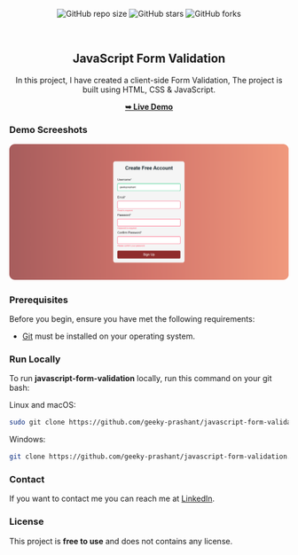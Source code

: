 <div align="center">
  
  ![GitHub repo size](https://img.shields.io/github/repo-size/geeky-prashant/javascript-form-validation)
  ![GitHub stars](https://img.shields.io/github/stars/geeky-prashant/javascript-form-validation)
  ![GitHub forks](https://img.shields.io/github/forks/geeky-prashant/javascript-form-validation?style=social)
 
  <br />

  <h2 align="center">JavaScript Form Validation</h2>

  In this project, I have created a client-side Form Validation, The project is built using HTML, CSS & JavaScript.

  <a href="https://geeky-prashant.github.io/javascript-form-validation/"><strong>➥ Live Demo</strong></a>

</div>

### Demo Screeshots

![JavaScript Form Validation Desktop Demo](./readme-images/JavaScript-Form-Validation.png "Desktop Demo")

### Prerequisites

Before you begin, ensure you have met the following requirements:

* [Git](https://git-scm.com/downloads "Download Git") must be installed on your operating system.

### Run Locally

To run **javascript-form-validation** locally, run this command on your git bash:

Linux and macOS:

```bash
sudo git clone https://github.com/geeky-prashant/javascript-form-validation.git
```

Windows:

```bash
git clone https://github.com/geeky-prashant/javascript-form-validation.git
```

### Contact

If you want to contact me you can reach me at [LinkedIn](https://linkedin.com/in/geekyprashant/).

### License

This project is **free to use** and does not contains any license.
